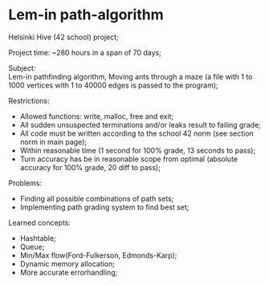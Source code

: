 # Lem-in path-algorithm

Helsinki Hive (42 school) project;

Project time: ~280 hours in a span of 70 days;

Subject:  
Lem-in pathfinding algorithm, 
Moving ants through a maze (a file with 1 to 1000 vertices with 1 to 40000 edges is passed to the program);

Restrictions: 

- Allowed functions: write, malloc, free and exit;  
- All sudden unsuspected terminations and/or leaks result to failing grade;  
- All code must be written according to the school 42 norm (see section norm in main page);  
- Within reasonable time (1 second for 100% grade, 13 seconds to pass);
- Turn accuracy has be in reasonable scope from optimal (absolute accuracy for 100% grade, 20 diff to pass);

Problems:
- Finding all possible combinations of path sets;
- Implementing path grading system to find best set;

Learned concepts: 

- Hashtable;
- Queue;
- Min/Max flow(Ford-Fulkerson, Edmonds-Karp);
- Dynamic memory allocation;
- More accurate errorhandling;

